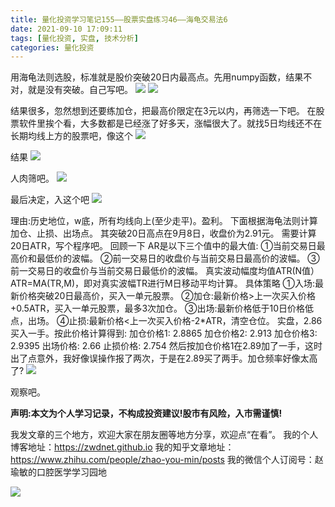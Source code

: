 ```yaml
---
title: 量化投资学习笔记155——股票实盘练习46——海龟交易法6
date: 2021-09-10 17:09:11
tags: [量化投资, 实盘, 技术分析]
categories: 量化投资
---
```

用海龟法则选股，标准就是股价突破20日内最高点。先用numpy函数，结果不对，就是没有突破。自己写吧。
![](https://zymblog-1258069789.cos.ap-chengdu.myqcloud.com/blog0178-QTLearn/125/01.jpg)
![](https://zymblog-1258069789.cos.ap-chengdu.myqcloud.com/blog0178-QTLearn/125/02.jpg)


结果很多，忽然想到还要练加仓，把最高价限定在3元以内，再筛选一下吧。
在股票软件里挨个看，大多数都是已经涨了好多天，涨幅很大了。就找5日均线还不在长期均线上方的股票吧，像这个
![](https://zymblog-1258069789.cos.ap-chengdu.myqcloud.com/blog0178-QTLearn/125/03.jpg)

结果
![](https://zymblog-1258069789.cos.ap-chengdu.myqcloud.com/blog0178-QTLearn/125/04.jpg)

人肉筛吧。
![](https://zymblog-1258069789.cos.ap-chengdu.myqcloud.com/blog0178-QTLearn/125/05.jpg)

最后决定，入这个吧
![](https://zymblog-1258069789.cos.ap-chengdu.myqcloud.com/blog0178-QTLearn/125/06.jpg)

理由:历史地位，w底，所有均线向上(至少走平)。盈利。
下面根据海龟法则计算加仓、止损、出场点。
其突破20日高点在9月8日，收盘价为2.91元。
需要计算20日ATR，写个程序吧。
回顾一下
AR是以下三个值中的最大值:
①当前交易日最高价和最低价的波幅。
②前一交易日的收盘价与当前交易日最高价的波幅。
③前一交易日的收盘价与当前交易日最低价的波幅。
真实波动幅度均值ATR(N值）ATR=MA(TR,M)，即对真实波幅TR进行M日移动平均计算。
具体策略
①入场:最新价格突破20日最高价，买入一单元股票。
②加仓:最新价格>上一次买入价格+0.5ATR，买入一单元股票，最多3次加仓。
③出场:最新价格低于10日价格低点，出场。
④止损:最新价格<上一次买入价格-2*ATR，清空仓位。
实盘，2.86买入一手。按此价格计算得到:
加仓价格1: 2.8865 加仓价格2: 2.913 加仓价格3: 2.9395 出场价格: 2.66 止损价格: 2.754
然后按加仓价格1在2.89加了一手，这时出了点意外，我好像误操作报了两次，于是在2.89买了两手。加仓频率好像太高了?
![](https://zymblog-1258069789.cos.ap-chengdu.myqcloud.com/blog0178-QTLearn/125/07.jpg)

观察吧。






**声明:本文为个人学习记录，不构成投资建议!股市有风险，入市需谨慎!**








我发文章的三个地方，欢迎大家在朋友圈等地方分享，欢迎点“在看”。
我的个人博客地址：https://zwdnet.github.io
我的知乎文章地址： https://www.zhihu.com/people/zhao-you-min/posts
我的微信个人订阅号：赵瑜敏的口腔医学学习园地








![](https://zymblog-1258069789.cos.ap-chengdu.myqcloud.com/other/wx.jpg)